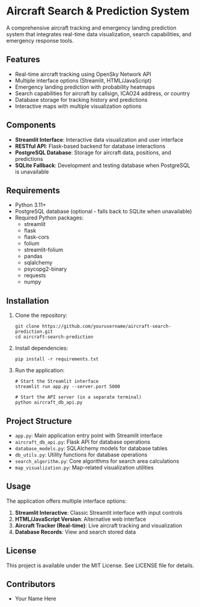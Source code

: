 # Aircraft Search & Prediction System

A comprehensive aircraft tracking and emergency landing prediction system that integrates real-time data visualization, search capabilities, and emergency response tools.

## Features

- Real-time aircraft tracking using OpenSky Network API
- Multiple interface options (Streamlit, HTML/JavaScript)
- Emergency landing prediction with probability heatmaps
- Search capabilities for aircraft by callsign, ICAO24 address, or country
- Database storage for tracking history and predictions
- Interactive maps with multiple visualization options

## Components

- **Streamlit Interface**: Interactive data visualization and user interface
- **RESTful API**: Flask-based backend for database interactions
- **PostgreSQL Database**: Storage for aircraft data, positions, and predictions
- **SQLite Fallback**: Development and testing database when PostgreSQL is unavailable

## Requirements

- Python 3.11+
- PostgreSQL database (optional - falls back to SQLite when unavailable)
- Required Python packages:
  - streamlit
  - flask
  - flask-cors
  - folium
  - streamlit-folium
  - pandas
  - sqlalchemy
  - psycopg2-binary
  - requests
  - numpy

## Installation

1. Clone the repository:
   ```
   git clone https://github.com/yourusername/aircraft-search-prediction.git
   cd aircraft-search-prediction
   ```

2. Install dependencies:
   ```
   pip install -r requirements.txt
   ```

3. Run the application:
   ```
   # Start the Streamlit interface
   streamlit run app.py --server.port 5000
   
   # Start the API server (in a separate terminal)
   python aircraft_db_api.py
   ```

## Project Structure

- `app.py`: Main application entry point with Streamlit interface
- `aircraft_db_api.py`: Flask API for database operations
- `database_models.py`: SQLAlchemy models for database tables
- `db_utils.py`: Utility functions for database operations
- `search_algorithm.py`: Core algorithms for search area calculations
- `map_visualization.py`: Map-related visualization utilities

## Usage

The application offers multiple interface options:

1. **Streamlit Interactive**: Classic Streamlit interface with input controls
2. **HTML/JavaScript Version**: Alternative web interface
3. **Aircraft Tracker (Real-time)**: Live aircraft tracking and visualization
4. **Database Records**: View and search stored data

## License

This project is available under the MIT License. See LICENSE file for details.

## Contributors

- Your Name Here